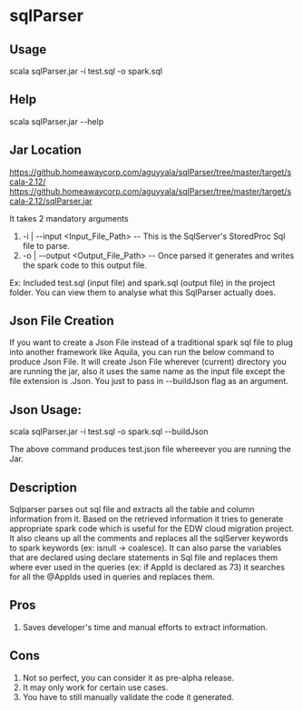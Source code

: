 # sqlParser

## Usage
scala sqlParser.jar -i test.sql -o spark.sql

## Help
scala sqlParser.jar --help

## Jar Location 
https://github.homeawaycorp.com/aguyyala/sqlParser/tree/master/target/scala-2.12/
https://github.homeawaycorp.com/aguyyala/sqlParser/tree/master/target/scala-2.12/sqlParser.jar

It takes 2 mandatory arguments

1. -i | --input <Input_File_Path> -- This is the SqlServer's StoredProc Sql file to parse.
2. -o | --output <Output_File_Path> -- Once parsed it generates and writes the spark code to this output file.

Ex: Included test.sql (input file) and spark.sql (output file) in the project folder. You can view them to analyse what 
this SqlParser actually does.

## Json File Creation
If you want to create a Json File instead of a traditional spark sql file to plug into another framework like Aquila, you can run 
the below command to produce Json File. It will create Json File wherever (current) directory you are running the jar, also it uses
the same name as the input file except the file extension is .Json. You just to pass in --buildJson flag as an argument.

## Json Usage:
scala sqlParser.jar -i test.sql -o spark.sql --buildJson

The above command produces test.json file whereever you are running the Jar.


## Description
Sqlparser parses out sql file and extracts all the table and column information from it. Based on the retrieved information it 
tries to generate appropriate spark code which is useful for the EDW cloud migration project. It also cleans up all the comments
and replaces all the sqlServer keywords to spark keywords (ex: isnull -> coalesce). It can also parse the variables that are 
declared using declare statements in Sql file and replaces them where ever used in the queries (ex: if AppId is declared as 73)
it searches for all the @AppIds used in queries and replaces them.


## Pros
1. Saves developer's time and manual efforts to extract information.

## Cons
1. Not so perfect, you can consider it as pre-alpha release.
2. It may only work for certain use cases.
3. You have to still manually validate the code it generated.

